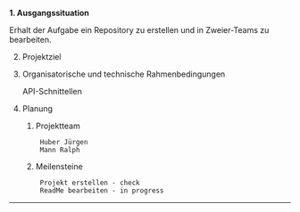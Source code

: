 <b>1. Ausgangssituation</b>

Erhalt der Aufgabe ein Repository zu erstellen und in Zweier-Teams zu bearbeiten.

		
2. Projektziel
   

4. Organisatorische und technische Rahmenbedingungen

   API-Schnittellen
   

		
5. Planung				
	1. Projektteam

    		Huber Jürgen
    		Mann Ralph
			
	3. Meilensteine

    		Projekt erstellen - check
    		ReadMe bearbeiten - in progress
---------------------------------------------------------------------
